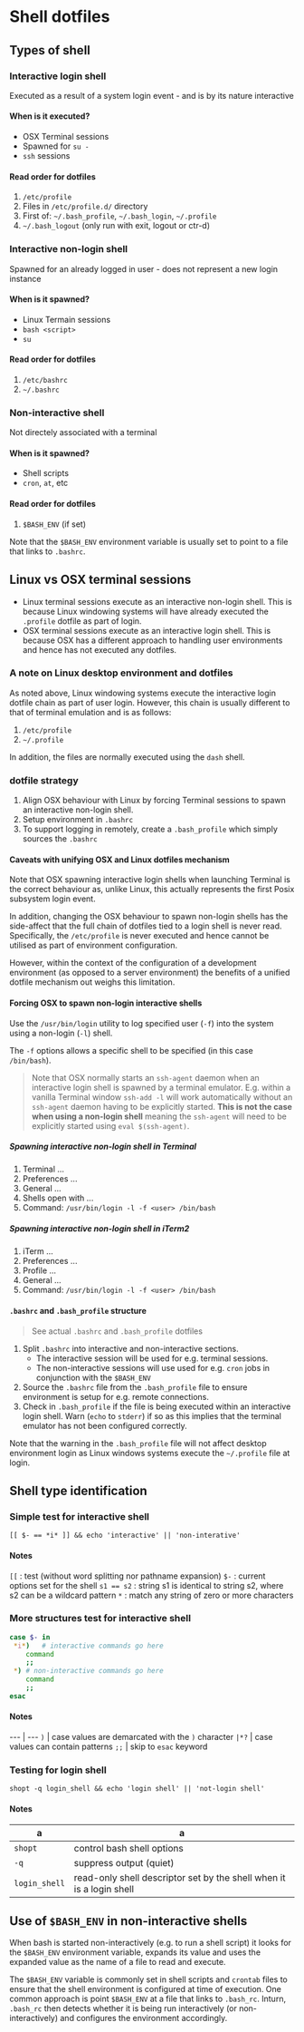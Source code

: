 # Shell dotfiles

## Types of shell

### Interactive login shell
Executed as a result of a system login event - and is by its nature interactive

#### When is it executed?
* OSX Terminal sessions
* Spawned for `su -`
* `ssh` sessions

#### Read order for dotfiles
1. `/etc/profile`
2. Files in `/etc/profile.d/` directory
3. First of: `~/.bash_profile`, `~/.bash_login`, `~/.profile`
4. `~/.bash_logout` (only run with exit, logout or ctr-d) 

### Interactive non-login shell
Spawned for an already logged in user - does not represent a new login instance

#### When is it spawned?
* Linux Termain sessions
* `bash <script>`
* `su`

#### Read order for dotfiles
1. `/etc/bashrc`
2. `~/.bashrc`

### Non-interactive shell
Not directely associated with a terminal

#### When is it spawned?
* Shell scripts
* `cron`, `at`, etc

#### Read order for dotfiles
1. `$BASH_ENV` (if set)

Note that the `$BASH_ENV` environment variable is usually set to point to a file that links to `.bashrc`.

## Linux vs OSX terminal sessions
* Linux terminal sessions execute as an interactive non-login shell. This is because Linux windowing systems will have already executed the `.profile` dotfile as part of login.
* OSX terminal sessions execute as an interactive login shell. This is because OSX has a different approach to handling user environments and hence has not executed any dotfiles.

### A note on Linux desktop environment and dotfiles
As noted above, Linux windowing systems execute the interactive login dotfile chain as part of user login. However, this chain is usually different to that of terminal emulation and is as follows:

1. `/etc/profile`
2. `~/.profile`

In addition, the files are normally executed using the `dash` shell.

### dotfile strategy
1. Align OSX behaviour with Linux by forcing Terminal sessions to spawn an interactive non-login shell.
2. Setup environment in `.bashrc`
3. To support logging in remotely, create a `.bash_profile` which simply sources the `.bashrc`

#### Caveats with unifying OSX and Linux dotfiles mechanism
Note that OSX spawning interactive login shells when launching Terminal is the correct behaviour as, unlike Linux, this actually represents the first Posix subsystem login event.

In addition, changing the OSX behaviour to spawn non-login shells has the side-affect that the full chain of dotfiles tied to a login shell is never read. Specifically, the `/etc/profile` is never executed and hence cannot be utilised as part of environment configuration.

However, within the context of the configuration of a development environment (as opposed to a server environment) the benefits of a unified dotfile mechanism out weighs this limitation.

#### Forcing OSX to spawn non-login interactive shells
Use the `/usr/bin/login` utility to log specified user (`-f`) into the system using a non-login (`-l`) shell.

The `-f` options allows a specific shell to be specified (in this case `/bin/bash`).

> Note that OSX normally starts an `ssh-agent` daemon when an interactive login shell is spawned by a terminal emulator. 
E.g. within a vanilla Terminal window `ssh-add -l` will work automatically without an `ssh-agent` daemon having to be explicitly started. **This is not the case when using a non-login shell** meaning the `ssh-agent` will need to be explicitly started using `eval $(ssh-agent)`.

##### Spawning interactive non-login shell in Terminal  
1. Terminal ...
2. Preferences ...
3. General ...
4. Shells open with ...
5. Command: `/usr/bin/login -l -f <user> /bin/bash`

##### Spawning interactive non-login shell in iTerm2
1. iTerm ...
2. Preferences ...
3. Profile ...
4. General ...
5. Command: `/usr/bin/login -l -f <user> /bin/bash`

#### `.bashrc` and `.bash_profile` structure
> See actual `.bashrc` and `.bash_profile` dotfiles

1. Split `.bashrc` into interactive and non-interactive sections. 
	* The interactive session will be used for e.g. terminal sessions. 
	* The non-interactive sessions will use used for e.g. `cron` jobs in conjunction with the `$BASH_ENV`
2. Source the `.bashrc` file from the `.bash_profile` file to ensure environment is setup for e.g. remote connections.
3. Check in `.bash_profile` if the file is being executed within an interactive login shell. Warn (`echo` to `stderr`) if so as this implies that the terminal emulator has not been configured correctly.

Note that the warning in the `.bash_profile` file will not affect desktop environment login as Linux windows systems execute the `~/.profile` file at login.

## Shell type identification
### Simple test for interactive shell
`[[ $- == *i* ]] && echo 'interactive' || 'non-interative'`

#### Notes
`[[`		: test (without word splitting nor pathname expansion)
`$-`		: current options set for the shell
`s1 == s2`	: string s1 is identical to string s2, where s2 can be a wildcard pattern
`*`		: match any string of zero or more characters 

###  More structures test for interactive shell
```bash
case $- in
 *i*)	# interactive commands go here
	command
	;;
 *)	# non-interactive commands go here
	command
	;;
esac
```

#### Notes
	
---	|	---
`)`	|	case values are demarcated with the `)` character
`|*?`	|	case values can contain patterns
`;;`	|	skip to `esac` keyword

### Testing for login shell
`shopt -q login_shell && echo 'login shell' || 'not-login shell'` 

#### Notes

a		|	a
---		|	---
`shopt`		|	control bash shell options
`-q`		|	suppress output (quiet)
`login_shell`	|	read-only shell descriptor set by the shell when it is a login shell

## Use of `$BASH_ENV` in non-interactive shells
When bash is started non-interactively (e.g. to run a shell script) it looks for the `$BASH_ENV` environment variable, expands its value and uses the expanded value as the name of a file to read and execute.

The `$BASH_ENV` variable is commonly set in shell scripts and `crontab` files to ensure that the shell environment is configured at time of execution. One common approach is point `$BASH_ENV` at a file that links to `.bash_rc`. Inturn, `.bash_rc` then detects whether it is being run interactively (or non-interactively) and configures the environment accordingly.
